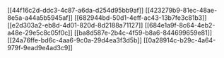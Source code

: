 [[44f16c2d-ddc3-4c87-a6da-d254d95bb9af]]
[[423279b9-81ec-48ae-8e5a-a44a5b5945af]]
[[682944bd-50d1-4eff-ac43-13b7fe3c81b3]]
[[e2d303a2-eb8d-4d01-820d-8d2188a71127]]
[[684e1a9f-8c64-4eb2-a48e-29e5c8c05f0c]]
[[ba8d587e-2b4c-4f59-b8a6-844699659e81]]
[[24a76ffe-bd6c-4aa6-9c0a-29d4ea3f3d5b]]
[[0a28914c-b29c-4a64-979f-9ead9e4ad3c9]]
